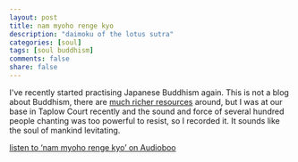 ```yaml
---
layout: post
title: nam myoho renge kyo
description: "daimoku of the lotus sutra"
categories: [soul]
tags: [soul buddhism]
comments: false
share: false
---
```


I've recently started practising Japanese Buddhism again. This is not a blog about Buddhism, there are [much richer resources](http://sgi-uk.org/) around, but I was at our base in Taplow Court recently and the sound and force of several hundred
people chanting was too powerful to resist, so I recorded it. It sounds like the soul of mankind levitating.

<div class="ab-player" data-boourl="https://audioboo.fm/boos/1856220-nam-myoho-renge-kyo/embed?eid=AQAAAIoC_lLcUhwA" ><a href="https://audioboo.fm/boos/1856220-nam-myoho-renge-kyo">listen to &#x2018;nam myoho renge kyo&#x2019; on Audioboo</a></div><script type="text/javascript">(function() { var po = document.createElement("script"); po.type = "text/javascript"; po.async = true; po.src = "https://d15mj6e6qmt1na.cloudfront.net/assets/embed.js"; var s = document.getElementsByTagName("script")[0]; s.parentNode.insertBefore(po, s); })();</script>
